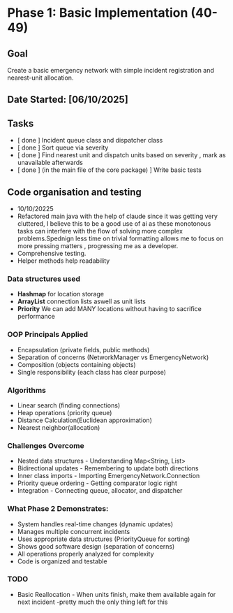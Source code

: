 # Phase 1: Basic Implementation (40-49)

## Goal
Create a basic emergency network with simple incident registration and nearest-unit allocation.

## Date Started: [06/10/2025]

## Tasks
- [ done ] Incident queue class and dispatcher class
- [ done ] Sort queue via severity 
- [ done ] Find nearest unit and dispatch units based on severity , mark as unavailable afterwards
- [ done ] (in the main file of the core package) ] Write basic tests


## Code organisation and testing

- 10/10/20225
- Refactored main java with the help of claude since it was getting very cluttered, I believe this to be a good use of ai as these monotonous tasks can interfere with the flow of solving more complex problems.Spednign less time on trivial formatting allows me to focus on more pressing matters , progressing me as a developer.
- Comprehensive testing.
- Helper methods help readability


### Data structures used
- **Hashmap** for location storage
- **ArrayList** connection lists aswell as unit lists
- **Priority** We can add MANY locations without having to sacrifice performance

### OOP Principals Applied
- Encapsulation (private fields, public methods)
- Separation of concerns (NetworkManager vs EmergencyNetwork)
- Composition (objects containing objects)
- Single responsibility (each class has clear purpose)


### Algorithms
- Linear search (finding connections)
- Heap operations (priority queue)
- Distance Calculation(Euclidean approximation)
- Nearest neighbor(allocation)

### Challenges Overcome
- Nested data structures - Understanding Map<String, List<Connection>>
- Bidirectional updates - Remembering to update both directions
- Inner class imports - Importing EmergencyNetwork.Connection
- Priority queue ordering - Getting comparator logic right
- Integration - Connecting queue, allocator, and dispatcher



### What Phase 2 Demonstrates:
- System handles real-time changes (dynamic updates)
- Manages multiple concurrent incidents
- Uses appropriate data structures (PriorityQueue for sorting)
- Shows good software design (separation of concerns)
- All operations properly analyzed for complexity
- Code is organized and testable

### TODO
- Basic Reallocation - When units finish, make them available again for next incident
-pretty much the only thing left for this